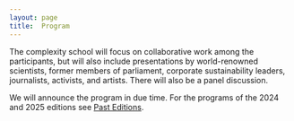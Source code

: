 ```yaml
---
layout: page
title:  Program
---
```


The complexity school will focus on collaborative work among the participants, but will also include presentations by world-renowned scientists, former members of parliament, corporate sustainability leaders, journalists, activists, and artists. There will also be a panel discussion.

We will announce the program in due time. For the programs of the 2024 and 2025 editions see [Past Editions](https://acscc.nl/past_editions/).
